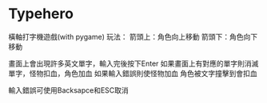 # Typehero

橫軸打字機遊戲(with pygame)
玩法：
箭頭上：角色向上移動
箭頭下：角色向下移動

畫面上會出現許多英文單字，輸入完後按下Enter
如果畫面上有對應的單字則消滅單字，怪物扣血，角色加血
如果輸入錯誤則使怪物加血
角色被文字撞擊到會扣血

輸入錯誤可使用Backsapce和ESC取消
